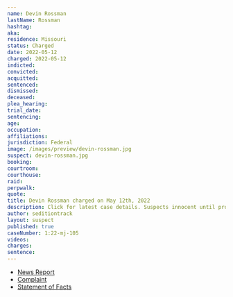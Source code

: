```yaml
---
name: Devin Rossman
lastName: Rossman
hashtag:
aka:
residence: Missouri
status: Charged
date: 2022-05-12
charged: 2022-05-12
indicted:
convicted:
acquitted:
sentenced:
dismissed:
deceased:
plea_hearing:
trial_date:
sentencing:
age:
occupation:
affiliations:
jurisdiction: Federal
image: /images/preview/devin-rossman.jpg
suspect: devin-rossman.jpg
booking:
courtroom:
courthouse:
raid:
perpwalk:
quote:
title: Devin Rossman charged on May 12th, 2022
description: Click for latest case details. Suspects innocent until proven guilty.
author: seditiontrack
layout: suspect
published: true
caseNumber: 1:22-mj-105
videos:
charges:
sentence:
---
```

- [News Report](https://www.kshb.com/news/crime/independence-man-charged-in-connection-to-capitol-riot)
- [Complaint](https://www.justice.gov/usao-dc/case-multi-defendant/file/1505936/download)
- [Statement of Facts](https://www.justice.gov/usao-dc/case-multi-defendant/file/1505941/download)
